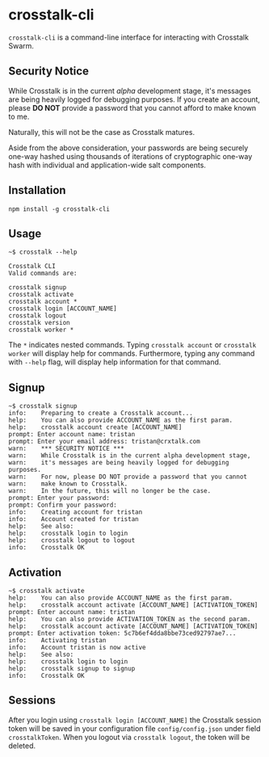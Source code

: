 crosstalk-cli
====

`crosstalk-cli` is a command-line interface for interacting with Crosstalk Swarm.

## Security Notice

While Crosstalk is in the current _alpha_ development stage, it's messages are being heavily logged for debugging purposes. If you create an account, please **DO NOT** provide a password that you cannot afford to make known to me.

Naturally, this will not be the case as Crosstalk matures. 

Aside from the above consideration, your passwords are being securely one-way hashed using thousands of iterations of cryptographic one-way hash with individual and application-wide salt components. 

## Installation

    npm install -g crosstalk-cli

## Usage

    ~$ crosstalk --help

    Crosstalk CLI
    Valid commands are:

    crosstalk signup
    crosstalk activate
    crosstalk account *
    crosstalk login [ACCOUNT_NAME]
    crosstalk logout
    crosstalk version
    crosstalk worker *

The `*` indicates nested commands. Typing `crosstalk account` or `crosstalk worker` will display help for commands. Furthermore, typing any command with `--help` flag, will display help information for that command.

## Signup

    ~$ crosstalk signup
    info:    Preparing to create a Crosstalk account...
    help:    You can also provide ACCOUNT_NAME as the first param.
    help:    crosstalk account create [ACCOUNT_NAME]
    prompt: Enter account name: tristan
    prompt: Enter your email address: tristan@crxtalk.com
    warn:    *** SECURITY NOTICE ***
    warn:    While Crosstalk is in the current alpha development stage,
    warn:    it's messages are being heavily logged for debugging purposes.
    warn:    For now, please DO NOT provide a password that you cannot
    warn:    make known to Crosstalk.
    warn:    In the future, this will no longer be the case.
    prompt: Enter your password:
    prompt: Confirm your password:
    info:    Creating account for tristan
    info:    Account created for tristan
    help:    See also:
    help:    crosstalk login to login
    help:    crosstalk logout to logout
    info:    Crosstalk OK
    
## Activation

    ~$ crosstalk activate
    help:    You can also provide ACCOUNT_NAME as the first param.
    help:    crosstalk account activate [ACCOUNT_NAME] [ACTIVATION_TOKEN]
    prompt: Enter account name: tristan
    help:    You can also provide ACTIVATION_TOKEN as the second param.
    help:    crosstalk account activate [ACCOUNT_NAME] [ACTIVATION_TOKEN]
    prompt: Enter activation token: 5c7b6ef4dda8bbe73ced92797ae7...
    info:    Activating tristan
    info:    Account tristan is now active
    help:    See also:
    help:    crosstalk login to login
    help:    crosstalk signup to signup
    info:    Crosstalk OK
    
## Sessions

After you login using `crosstalk login [ACCOUNT_NAME]` the Crosstalk session token will be saved in your configuration file `config/config.json` under field `crosstalkToken`. When you logout via `crosstalk logout`, the token will be deleted.
